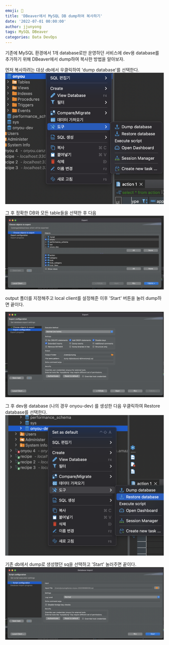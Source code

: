 ```yaml
---
emoji: 🧢
title: 'DBeaver에서 MySQL DB dump하여 복사하기' 
date: '2022-07-01 00:00:00'
author: jjunyong
tags: MySQL DBeaver
categories: Data DevOps
---
```


기존에 MySQL 환경에서 1개 database로만 운영하던 서비스에 dev용 database를 추가하기 위해 DBeaver에서 dump하여 복사한 방법을 알아보자.

먼저 복사하려는 대상 db에서 우클릭하여 'dump database'를 선택한다. 
![image1.png](./image1.png)

그 후 정확한 DB와 모든 table들을 선택한 후 다음
![image2.png](./image2.png)

output 폴더를 지정해주고 local client를 설정해준 이후 'Start' 버튼을 눌러 dump하면 끝이다.

![image3.png](./image3.png)

그 후 dev용 database (나의 경우 onyou-dev) 를 생성한 다음 우클릭하여 Restore database를 선택한다.
![image4.png](./image4.png)

기존 db에서 dump로 생성했던 sq을 선택하고 'Start' 눌러주면 끝이다. 
![image5.png](./image5.png)
